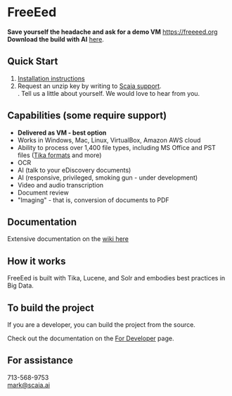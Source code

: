 <h1>FreeEed</h1>

**Save yourself the headache and ask for a demo VM** https://freeeed.org  
**Download the build with AI** [here](https://shmsoft.s3.amazonaws.com/releases/freeeed_complete_pack-10.2.3.zip).  

## Quick Start

1. [Installation instructions](https://github.com/shmsoft/FreeEed/wiki/FreeEed-Installation)
2. Request an unzip key by writing to <a href="mailto:help@scaia.ai">Scaia support</a>.<br>. Tell us a little about yourself. We would love to hear from you.

## Capabilities (some require support)

* **Delivered as VM - best option**
* Works in Windows, Mac, Linux, VirtualBox, Amazon AWS cloud
* Ability to process over 1,400 file types, including MS Office and PST files ([Tika formats](https://tika.apache.org/) and more)
* OCR
* AI (talk to your eDiscovery documents)
* AI (responsive, privileged, smoking gun - under development)
* Video and audio transcription
* Document review
* "Imaging" - that is, conversion of documents to PDF

## Documentation

Extensive documentation on the [wiki here](https://github.com/markkerzner/FreeEed/wiki)

## How it works

FreeEed is built with Tika, Lucene, and Solr and embodies best practices in Big Data.

## To build the project

If you are a developer, you can build the project from the source.

Check out the documentation on the [For Developer](for_developers_only.md) page.

## For assistance

713-568-9753  
mark@scaia.ai
